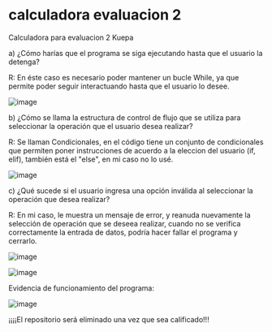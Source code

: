 # calculadora evaluacion 2
Calculadora para evaluacion 2 Kuepa


a) ¿Cómo harías que el programa se siga ejecutando hasta que el usuario la 
detenga?

R: En éste caso es necesario poder mantener un bucle While, ya que permite poder seguir interactuando hasta que el usuario lo desee.

![image](https://github.com/eduardovelazquez01/calculadora/assets/157351114/3f159359-2b5f-4ecd-9f63-c6bee38a42b6)


b) ¿Cómo se llama la estructura de control de flujo que se utiliza para 
seleccionar la operación que el usuario desea realizar?

R: Se llaman Condicionales, en el código tiene un conjunto de condicionales 
que permiten poner instrucciones de acuerdo a la eleccion del usuario (if, elif), también está el "else", en mi caso no lo usé.

![image](https://github.com/eduardovelazquez01/calculadora/assets/157351114/d8431f67-ae94-4bf1-b18b-790d5b8e39e0)



c) ¿Qué sucede si el usuario ingresa una opción inválida al seleccionar la 
operación que desea realizar?

R: En mi caso, le muestra un mensaje de error, y reanuda nuevamente la selección de operación que se deseea realizar, cuando no se verifica correctamente la entrada de datos, podría hacer fallar el programa y cerrarlo.

![image](https://github.com/eduardovelazquez01/calculadora/assets/157351114/538046c6-53a1-4a5c-812d-0c068ff2f0ce)

![image](https://github.com/eduardovelazquez01/calculadora/assets/157351114/f6e2c1fd-0d33-45bb-bcf0-1be2f6649daf)




Evidencia de funcionamiento del programa:

![image](https://github.com/eduardovelazquez01/calculadora/assets/157351114/2d95b41a-09e3-4a5a-8791-ea26660ae978)


¡¡¡¡El repositorio será eliminado una vez que sea calificado!!!
